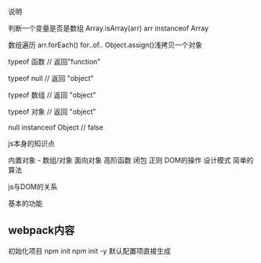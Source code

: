 说明

判断一个变量是否是数组
Array.isArray(arr)
arr instanceof Array

数组遍历
arr.forEach()
for..of..
Object.assign()浅拷贝一个对象

typeof 函数 // 返回"function"

typeof null // 返回 "object"

typeof 数组 // 返回 "object"

typeof 对象 // 返回 "object"

null instanceof Object // false



js本身的知识点

内置对象 - 数组/对象
面向对象
高阶函数
闭包
正则
DOM的操作
设计模式
简单的算法


js与DOM的关系


基本的功能

## webpack内容

初始化项目
npm init
npm init -y 默认配置项直接生成





